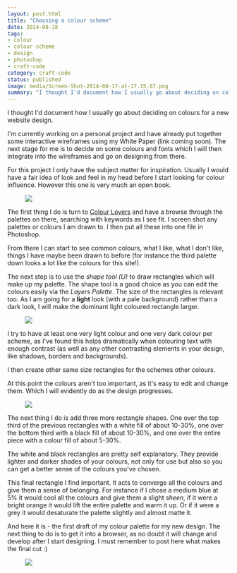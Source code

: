 ```yaml
---
layout: post.html
title: "Choosing a colour scheme"
date: 2014-08-18
tags:
- colour
- colour-scheme
- design
- photoshop
- craft-code
category: craft-code
status: published
image: media/Screen-Shot-2014-08-17-at-17.15.07.png
summary: "I thought I'd document how I usually go about deciding on colours for a new website design."
---
```


I thought I'd document how I usually go about deciding on colours for a new website design.

I'm currently working on a personal project and have already put together some interactive wireframes using my White Paper (link coming soon). The next stage for me is to decide on some colours and fonts which I will then integrate into the wireframes and go on designing from there.

For this project I only have the subject matter for inspiration. Usually I would have a fair idea of look and feel in my head before I start looking for colour influence. However this one is very much an open book.

<figure>
	<img src="/media/Screen-Shot-2014-08-17-at-17.15.07.png" />
	<figcaption></figcaption>
</figure>

The first thing I do is turn to <a href="http://www.colourlovers.com/" rel="external">Colour Lovers</a> and have a browse through the palettes on there, searching with keywords as I see fit. I screen shot any palettes or colours I am drawn to. I then put all these into one file in Photoshop.

From there I can start to see common colours, what I like, what I don't like, things I have maybe been drawn to before (for instance the third palette down looks a lot like the colours for this site!).

The next step is to use the <i>shape tool (U)</i> to draw rectangles which will make up my palette. The shape tool is a good choice as you can edit the colours easily via the <i>Layers Palette</i>. The size of the rectangles is relevant too. As I am going for a <b>light</b> look (with a pale background) rather than a dark look, I will make the dominant light coloured rectangle larger.

<figure>
	<img src="/media/Screen-Shot-2014-08-17-at-17.36.42.png" />
	<figcaption></figcaption>
</figure>

I try to have at least one very light colour and one very dark colour per scheme, as I've found this helps dramatically when colouring text with enough contrast (as well as any other contrasting elements in your design, like shadows, borders and backgrounds).

I then create other same size rectangles for the schemes other colours.

At this point the colours aren't too important, as it's easy to edit and change them. Which I will evidently do as the design progresses.

<figure>
	<img src="/media/Screen-Shot-2014-08-17-at-18.01.57.png" />
	<figcaption></figcaption>
</figure>

The next thing I do is add three more rectangle shapes. One over the top third of the previous rectangles with a white fill of about 10-30%, one over the bottom third with a black fill of about 10-30%, and one over the entire piece with a colour fill of about 5-30%.

The white and black rectangles are pretty self explanatory. They provide lighter and darker shades of your colours, not only for use but also so you can get a better sense of the colours you've chosen.

This final rectangle I find important. It acts to converge all the colours and give them a sense of belonging. For instance if I chose a medium blue at 5% it would cool all the colours and give them a slight <em>sheen</em>, if it were a bright orange it would lift the entire palette and warm it up. Or if it were a grey it would desaturate the palette slightly and almost matte it.

And here it is - the first draft of my colour palette for my new design. The next thing to do is to get it into a browser, as no doubt it will change and develop after I start designing. I must remember to post here what makes the final cut :)

<figure class="media-feature" style="background:none;">
	<img src="/media/Screen-Shot-2014-08-17-at-18.25.33.png" />
	<figcaption></figcaption>
</figure>

<br style="clear:both;" />
